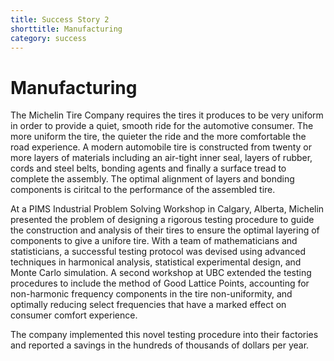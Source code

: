 ```yaml
---
title: Success Story 2
shorttitle: Manufacturing
category: success
---
```


# Manufacturing



The Michelin Tire Company requires the tires it produces to be very uniform in order to provide a quiet, smooth ride for the automotive consumer. The more uniform the tire, the quieter the ride and the more comfortable the road experience. A modern automobile tire is constructed from twenty or more layers of materials including an air-tight inner seal, layers of rubber, cords and steel belts, bonding agents and finally a surface tread to complete the assembly. The optimal alignment of layers and bonding components is ciritcal to the performance of the assembled tire. 

At a PIMS Industrial Problem Solving Workshop in Calgary, Alberta, Michelin presented the problem of designing a rigorous testing procedure to guide the construction and analysis of their tires to ensure the optimal layering of components to give a unifore tire. With a team of mathematicians and statisticians, a successful testing protocol was devised using advanced techniques in harmonical analysis, statistical experimental design, and Monte Carlo simulation. A second workshop at UBC extended the testing procedures to include the method of Good Lattice Points, accounting for non-harmonic frequency components in the tire non-uniformity, and optimally reducing select frequencies that have a marked effect on consumer comfort experience.  

The company implemented this novel testing procedure into their factories and reported a savings in the hundreds of thousands of dollars per year. 
